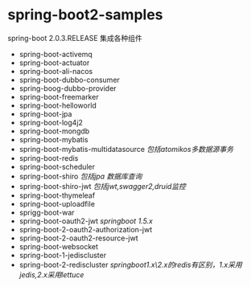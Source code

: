 # spring-boot2-samples
  spring-boot 2.0.3.RELEASE 集成各种组件

*  spring-boot-activemq
*  spring-boot-actuator
*  spring-boot-ali-nacos
*  spring-boot-dubbo-consumer
*  spring-boog-dubbo-provider
*  spring-boot-freemarker
*  spring-boot-helloworld
*  spring-boot-jpa
*  spring-boot-log4j2
*  spring-boot-mongdb
*  spring-boot-mybatis
*  spring-boot-mybatis-multidatasource
*包括atomikos多数据源事务*
*  spring-boot-redis
*  spring-boot-scheduler
*  spring-boot-shiro
*包括jpa 数据库查询*
*  spring-boot-shiro-jwt
*包括jwt,swagger2,druid监控*
*  spring-boot-thymeleaf
*  spring-boot-uploadfile
*  sprigg-boot-war
*  spring-boot-oauth2-jwt
*springboot 1.5.x*
*  spring-boot-2-oauth2-authorization-jwt
*  spring-boot-2-oauth2-resource-jwt
*  spring-boot-websocket
*  spring-boot-1-jediscluster
*  spring-boot-2-rediscluster
*springboot1.x\2.x的redis有区别，1.x采用jedis,2.x采用lettuce*
